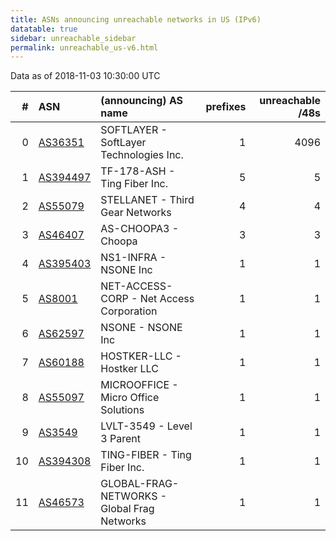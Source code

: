 ```yaml
---
title: ASNs announcing unreachable networks in US (IPv6)
datatable: true
sidebar: unreachable_sidebar
permalink: unreachable_us-v6.html
---
```


Data as of 2018-11-03 10:30:00 UTC


<div class="datatable-begin"></div>

|   # | ASN                                      | (announcing) AS name                        |   prefixes |   unreachable /48s |
|----:|:-----------------------------------------|:--------------------------------------------|-----------:|-------------------:|
|   0 | [AS36351](unreachable_AS36351-v6.html)   | SOFTLAYER - SoftLayer Technologies Inc.     |          1 |               4096 |
|   1 | [AS394497](unreachable_AS394497-v6.html) | TF-178-ASH - Ting Fiber Inc.                |          5 |                  5 |
|   2 | [AS55079](unreachable_AS55079-v6.html)   | STELLANET - Third Gear Networks             |          4 |                  4 |
|   3 | [AS46407](unreachable_AS46407-v6.html)   | AS-CHOOPA3 - Choopa                         |          3 |                  3 |
|   4 | [AS395403](unreachable_AS395403-v6.html) | NS1-INFRA - NSONE Inc                       |          1 |                  1 |
|   5 | [AS8001](unreachable_AS8001-v6.html)     | NET-ACCESS-CORP - Net Access Corporation    |          1 |                  1 |
|   6 | [AS62597](unreachable_AS62597-v6.html)   | NSONE - NSONE Inc                           |          1 |                  1 |
|   7 | [AS60188](unreachable_AS60188-v6.html)   | HOSTKER-LLC - Hostker LLC                   |          1 |                  1 |
|   8 | [AS55097](unreachable_AS55097-v6.html)   | MICROOFFICE - Micro Office Solutions        |          1 |                  1 |
|   9 | [AS3549](unreachable_AS3549-v6.html)     | LVLT-3549 - Level 3 Parent                  |          1 |                  1 |
|  10 | [AS394308](unreachable_AS394308-v6.html) | TING-FIBER - Ting Fiber Inc.                |          1 |                  1 |
|  11 | [AS46573](unreachable_AS46573-v6.html)   | GLOBAL-FRAG-NETWORKS - Global Frag Networks |          1 |                  1 |

<div class="datatable-end"></div>